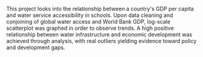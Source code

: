 This project looks into the relationship between a country's GDP per capita and water service accessibility in schools. Upon data cleaning and conjoining of global water access and World Bank GDP, log-scale scatterplot was graphed in order to observe trends. A high positive relationship between water infrastructure and economic development was achieved through analysis, with real outliers yielding evidence toward policy and development gaps.

